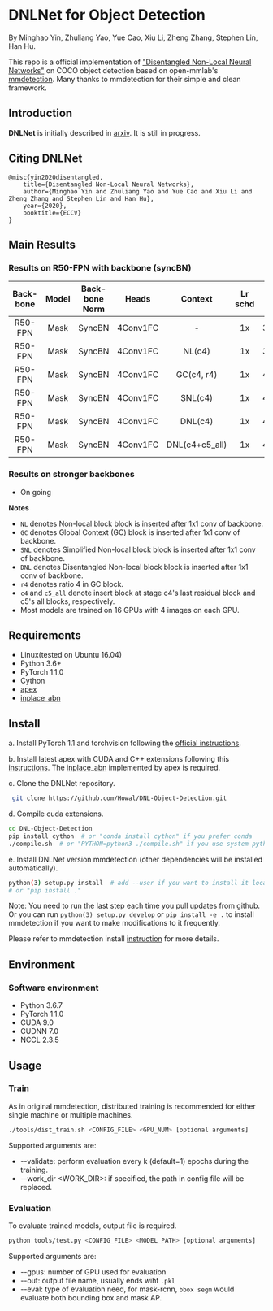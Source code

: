 # DNLNet for Object Detection

By Minghao Yin, Zhuliang Yao, Yue Cao, Xiu Li, Zheng Zhang, Stephen Lin, Han Hu.

This repo is a official implementation of ["Disentangled Non-Local Neural Networks"](https://arxiv.org/abs/2006.06668) on COCO object detection based on open-mmlab's [mmdetection](https://github.com/open-mmlab/mmdetection).
Many thanks to mmdetection for their simple and clean framework.


## Introduction

**DNLNet** is initially described in [arxiv](https://arxiv.org/abs/2006.06668). It is still in progress.

## Citing DNLNet

```
@misc{yin2020disentangled,
    title={Disentangled Non-Local Neural Networks},
    author={Minghao Yin and Zhuliang Yao and Yue Cao and Xiu Li and Zheng Zhang and Stephen Lin and Han Hu},
    year={2020},
    booktitle={ECCV}
}
```

## Main Results

### Results on R50-FPN with backbone (syncBN)

|  Back-bone |   Model   | Back-bone Norm |       Heads      |     Context    | Lr schd | box AP | mask AP | Download |
|:---------:|:---------:|:-------------:|:----------------:|:--------------:|:-------:|:-------:|:--------:|:--------:|
|  R50-FPN |       Mask       |     SyncBN    |    4Conv1FC   |        -       |    1x   | 38.8  |   35.1  | [model](https://microsoft-my.sharepoint.com/:u:/p/t-zhuyao/ESBsU_-lvpxLvwgdEA3sKnABUPP6MPJbVShdLyvfFvtdgg?e=x9FTqm) &#124; [log](https://microsoft-my.sharepoint.com/:u:/p/t-zhuyao/EfgX4VrNMEhLgRqzcIKEOf8BkbBk5fNwA5d9fLL5xC2KXQ?e=pHrVrF) |
|  R50-FPN |       Mask       |     SyncBN    |    4Conv1FC   | NL(c4) |    1x   | 39.6  |   35.8  | [model](https://microsoft-my.sharepoint.com/:u:/p/t-zhuyao/EaRVsOJnGNpKu7NdARGBt9gBZQ5OU2X8RzoWBiq1A25BZA?e=4aQeL0) &#124; [log](https://microsoft-my.sharepoint.com/:u:/p/t-zhuyao/EQkuCp1hNDtNsgKNSy3bs2cBgD3Ygi3nKImKySeiNrXFng?e=ockp3g) |
|  R50-FPN |       Mask       |     SyncBN    |    4Conv1FC   | GC(c4, r4) |    1x   | 40.1  |   36.2  | [model](https://microsoft-my.sharepoint.com/:u:/p/t-zhuyao/EVmIm_qTamRHtG2EYek6kOIB_aCgIqmEuxeXCSiZTncxhw?e=ROfDMV) &#124; [log](https://microsoft-my.sharepoint.com/:u:/p/t-zhuyao/ERqhLMv0hNlPgycna57dolIBATwuGrHgxvogZbOXwf2rkg?e=rkXZbT) |
|  R50-FPN |       Mask       |     SyncBN    |    4Conv1FC   | SNL(c4) |    1x   | 40.1  |   36.2  | [model](https://microsoft-my.sharepoint.com/:u:/p/t-zhuyao/EaLgMNGziWRLhGmFTdeSIHwB8XtxTDhqTVGvw1drmo_bhw?e=c9a07t) &#124; [log](https://microsoft-my.sharepoint.com/:u:/p/t-zhuyao/Ee1vsUBdCuFEnHaacapJAYMBtPQui2h4wE4POV5U5fDMww?e=2Wcu6l) |
|  R50-FPN |       Mask       |     SyncBN    |    4Conv1FC   | DNL(c4) |    1x   | 40.3  |   36.4  | [model](https://microsoft-my.sharepoint.com/:u:/p/t-zhuyao/EUJfTYRitsdDmkSsdVc7eGcBKQQMXqd8qvl144juAsxqrw?e=iPp4jO) &#124; [log](https://microsoft-my.sharepoint.com/:u:/p/t-zhuyao/ESMinReWPuNAqJs4J-6xHAsBHp8pwT8bORt_3TDgENhOhg?e=PIGbSM) |
|  R50-FPN |       Mask       |     SyncBN    |    4Conv1FC   | DNL(c4+c5_all) |    1x   | 41.2  |   37.2  | [model](https://microsoft-my.sharepoint.com/:u:/p/t-zhuyao/EQilrnU8FSZPmKAP99YqgIYBwRUOq2ChWMNrgqMlcaxevw?e=GcgBV1) &#124; [log](https://microsoft-my.sharepoint.com/:u:/p/t-zhuyao/EX_sejC2I-1NsLwTPW2FYVcBHgKoTs62qjTOzLEcYbOV3g?e=tnVyYu) |

### Results on stronger backbones
- On going


**Notes**
- `NL` denotes Non-local block block is inserted after 1x1 conv of backbone.
- `GC` denotes Global Context (GC) block is inserted after 1x1 conv of backbone.
- `SNL` denotes Simplified Non-local block block is inserted after 1x1 conv of backbone.
- `DNL` denotes Disentangled Non-local block block is inserted after 1x1 conv of backbone.
- `r4` denotes ratio 4 in GC block.
- `c4` and `c5_all` denote insert block at stage c4's last residual block and c5's all blocks, respectively.
- Most models are trained on 16 GPUs with 4 images on each GPU.

## Requirements

- Linux(tested on Ubuntu 16.04)
- Python 3.6+
- PyTorch 1.1.0
- Cython
- [apex](https://github.com/NVIDIA/apex)
- [inplace_abn](https://github.com/mapillary/inplace_abn)

## Install

a. Install PyTorch 1.1 and torchvision following the [official instructions](https://pytorch.org/).

b. Install latest apex with CUDA and C++ extensions following this [instructions](https://github.com/NVIDIA/apex#quick-start). 
The [inplace_abn](https://github.com/mapillary/inplace_abn) implemented by apex is required.

c. Clone the DNLNet repository. 

```bash
 git clone https://github.com/Howal/DNL-Object-Detection.git
```

d. Compile cuda extensions.

```bash
cd DNL-Object-Detection
pip install cython  # or "conda install cython" if you prefer conda
./compile.sh  # or "PYTHON=python3 ./compile.sh" if you use system python3 without virtual environments
```

e. Install DNLNet version mmdetection (other dependencies will be installed automatically).

```bash
python(3) setup.py install  # add --user if you want to install it locally
# or "pip install ."
```

Note: You need to run the last step each time you pull updates from github. 
Or you can run `python(3) setup.py develop` or `pip install -e .` to install mmdetection if you want to make modifications to it frequently.

Please refer to mmdetection install [instruction](https://github.com/open-mmlab/mmdetection/blob/master/INSTALL.md) for more details.

## Environment

### Software environment

- Python 3.6.7
- PyTorch 1.1.0
- CUDA 9.0
- CUDNN 7.0
- NCCL 2.3.5

## Usage

### Train

As in original mmdetection, distributed training is recommended for either single machine or multiple machines.

```bash
./tools/dist_train.sh <CONFIG_FILE> <GPU_NUM> [optional arguments]
```

Supported arguments are:

- --validate: perform evaluation every k (default=1) epochs during the training.
- --work_dir <WORK_DIR>: if specified, the path in config file will be replaced.

### Evaluation

To evaluate trained models, output file is required.

```bash
python tools/test.py <CONFIG_FILE> <MODEL_PATH> [optional arguments]
```

Supported arguments are:

- --gpus: number of GPU used for evaluation
- --out: output file name, usually ends wiht `.pkl`
- --eval: type of evaluation need, for mask-rcnn, `bbox segm` would evaluate both bounding box and mask AP. 